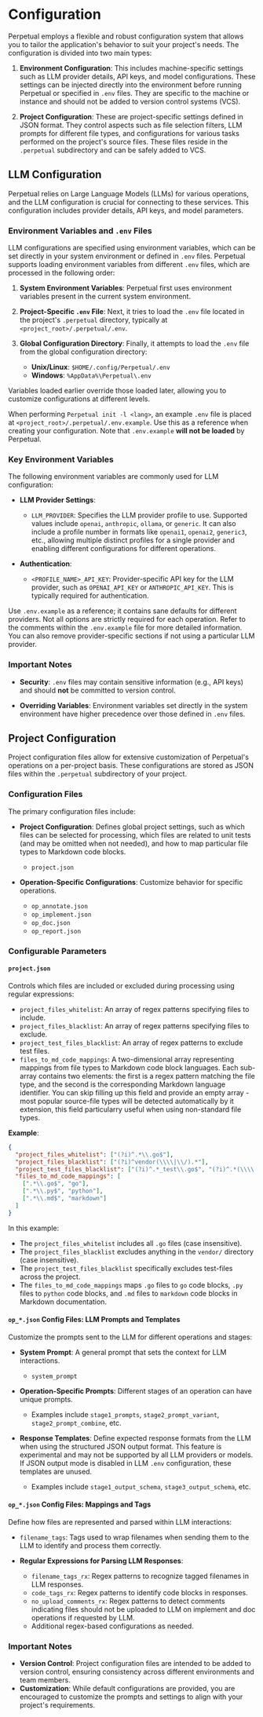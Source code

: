 # Configuration

Perpetual employs a flexible and robust configuration system that allows you to tailor the application's behavior to suit your project's needs. The configuration is divided into two main types:

1. **Environment Configuration**: This includes machine-specific settings such as LLM provider details, API keys, and model configurations. These settings can be injected directly into the environment before running Perpetual or specified in `.env` files. They are specific to the machine or instance and should not be added to version control systems (VCS).

2. **Project Configuration**: These are project-specific settings defined in JSON format. They control aspects such as file selection filters, LLM prompts for different file types, and configurations for various tasks performed on the project's source files. These files reside in the `.perpetual` subdirectory and can be safely added to VCS.

## LLM Configuration

Perpetual relies on Large Language Models (LLMs) for various operations, and the LLM configuration is crucial for connecting to these services. This configuration includes provider details, API keys, and model parameters.

### Environment Variables and `.env` Files

LLM configurations are specified using environment variables, which can be set directly in your system environment or defined in `.env` files. Perpetual supports loading environment variables from different `.env` files, which are processed in the following order:

1. **System Environment Variables**: Perpetual first uses environment variables present in the current system environment.

2. **Project-Specific `.env` File**: Next, it tries to load the `.env` file located in the project's `.perpetual` directory, typically at `<project_root>/.perpetual/.env`.

3. **Global Configuration Directory**: Finally, it attempts to load the `.env` file from the global configuration directory:
   - **Unix/Linux**: `$HOME/.config/Perpetual/.env`
   - **Windows**: `%AppData%\Perpetual\.env`

Variables loaded earlier override those loaded later, allowing you to customize configurations at different levels.

When performing `Perpetual init -l <lang>`, an example `.env` file is placed at `<project_root>/.perpetual/.env.example`. Use this as a reference when creating your configuration. Note that `.env.example` **will not be loaded** by Perpetual.

### Key Environment Variables

The following environment variables are commonly used for LLM configuration:

- **LLM Provider Settings**:
  - `LLM_PROVIDER`: Specifies the LLM provider profile to use. Supported values include `openai`, `anthropic`, `ollama`, or `generic`. It can also include a profile number in formats like `openai1`, `openai2`, `generic3`, etc., allowing multiple distinct profiles for a single provider and enabling different configurations for different operations.

- **Authentication**:
  - `<PROFILE_NAME>_API_KEY`: Provider-specific API key for the LLM provider, such as `OPENAI_API_KEY` or `ANTHROPIC_API_KEY`. This is typically required for authentication.

Use `.env.example` as a reference; it contains sane defaults for different providers. Not all options are strictly required for each operation. Refer to the comments within the `.env.example` file for more detailed information. You can also remove provider-specific sections if not using a particular LLM provider.

### Important Notes

- **Security**: `.env` files may contain sensitive information (e.g., API keys) and should **not** be committed to version control.

- **Overriding Variables**: Environment variables set directly in the system environment have higher precedence over those defined in `.env` files.

## Project Configuration

Project configuration files allow for extensive customization of Perpetual's operations on a per-project basis. These configurations are stored as JSON files within the `.perpetual` subdirectory of your project.

### Configuration Files

The primary configuration files include:

- **Project Configuration**: Defines global project settings, such as which files can be selected for processing, which files are related to unit tests (and may be omitted when not needed), and how to map particular file types to Markdown code blocks.
  - `project.json`

- **Operation-Specific Configurations**: Customize behavior for specific operations.
  - `op_annotate.json`
  - `op_implement.json`
  - `op_doc.json`
  - `op_report.json`

### Configurable Parameters

#### `project.json`

Controls which files are included or excluded during processing using regular expressions:

- `project_files_whitelist`: An array of regex patterns specifying files to include.
- `project_files_blacklist`: An array of regex patterns specifying files to exclude.
- `project_test_files_blacklist`: An array of regex patterns to exclude test files.
- `files_to_md_code_mappings`: A two-dimensional array representing mappings from file types to Markdown code block languages. Each sub-array contains two elements: the first is a regex pattern matching the file type, and the second is the corresponding Markdown language identifier. You can skip filling up this field and provide an empty array - most popular source-file types will be detected automatically by it extension, this field particularry useful when using non-standard file types.

**Example**:

```json
{
  "project_files_whitelist": ["(?i)^.*\\.go$"],
  "project_files_blacklist": ["(?i)^vendor(\\\\|\\/).*"],
  "project_test_files_blacklist": ["(?i)^.*_test\\.go$", "(?i)^.*(\\\\|\\/)test(\\\\|\\/).*\\.go$", "(?i)^test(\\\\|\\/).*\\.go$"],
  "files_to_md_code_mappings": [
    [".*\\.go$", "go"],
    [".*\\.py$", "python"],
    [".*\\.md$", "markdown"]
  ]
}
```

In this example:

- The `project_files_whitelist` includes all `.go` files (case insensitive).
- The `project_files_blacklist` excludes anything in the `vendor/` directory (case insensitive).
- The `project_test_files_blacklist` specifically excludes test-files across the project.
- The `files_to_md_code_mappings` maps `.go` files to `go` code blocks, `.py` files to `python` code blocks, and `.md` files to `markdown` code blocks in Markdown documentation.

#### `op_*.json` Config Files: LLM Prompts and Templates

Customize the prompts sent to the LLM for different operations and stages:

- **System Prompt**: A general prompt that sets the context for LLM interactions.
  - `system_prompt`

- **Operation-Specific Prompts**: Different stages of an operation can have unique prompts.
  - Examples include `stage1_prompts`, `stage2_prompt_variant`, `stage2_prompt_combine`, etc.

- **Response Templates**: Define expected response formats from the LLM when using the structured JSON output format. This feature is experimental and may not be supported by all LLM providers or models. If JSON output mode is disabled in LLM `.env` configuration, these templates are unused.
  - Examples include `stage1_output_schema`, `stage3_output_schema`, etc.

#### `op_*.json` Config Files: Mappings and Tags

Define how files are represented and parsed within LLM interactions:

- `filename_tags`: Tags used to wrap filenames when sending them to the LLM to identify and process them correctly.

- **Regular Expressions for Parsing LLM Responses**:
  - `filename_tags_rx`: Regex patterns to recognize tagged filenames in LLM responses.
  - `code_tags_rx`: Regex patterns to identify code blocks in responses.
  - `no_upload_comments_rx`: Regex patterns to detect comments indicating files should not be uploaded to LLM on implement and doc operations if requested by LLM.
  - Additional regex-based configurations as needed.

### Important Notes

- **Version Control**: Project configuration files are intended to be added to version control, ensuring consistency across different environments and team members.
- **Customization**: While default configurations are provided, you are encouraged to customize the prompts and settings to align with your project's requirements.
